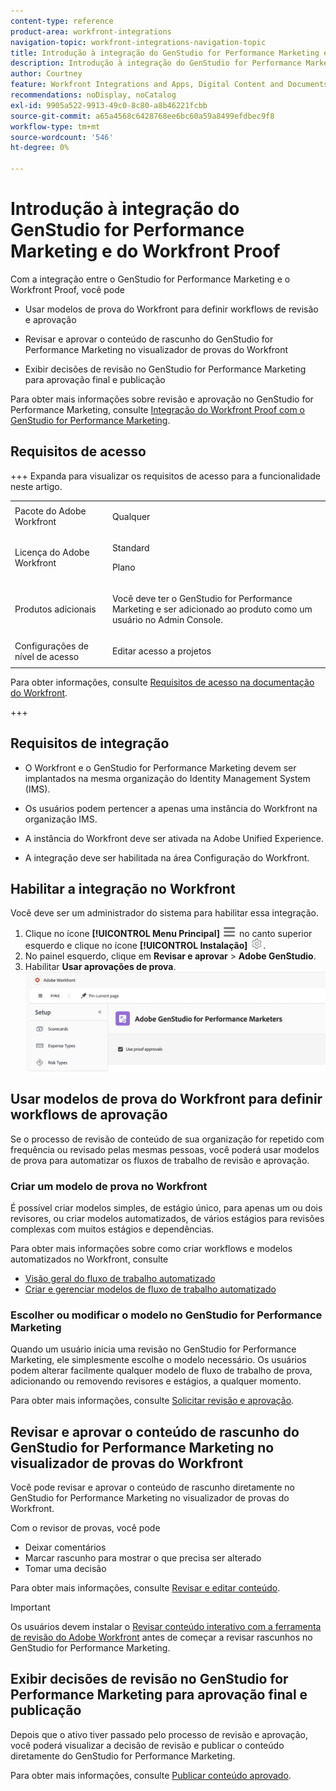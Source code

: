```yaml
---
content-type: reference
product-area: workfront-integrations
navigation-topic: workfront-integrations-navigation-topic
title: Introdução à integração do GenStudio for Performance Marketing e do Workfront Proof
description: Introdução à integração do GenStudio for Performance Marketing e do Workfront Proof
author: Courtney
feature: Workfront Integrations and Apps, Digital Content and Documents
recommendations: noDisplay, noCatalog
exl-id: 9905a522-9913-49c0-8c80-a8b46221fcbb
source-git-commit: a65a4568c6428768ee6bc60a59a8499efdbec9f8
workflow-type: tm+mt
source-wordcount: '546'
ht-degree: 0%

---
```


# Introdução à integração do GenStudio for Performance Marketing e do Workfront Proof

Com a integração entre o GenStudio for Performance Marketing e o Workfront Proof, você pode

* Usar modelos de prova do Workfront para definir workflows de revisão e aprovação

* Revisar e aprovar o conteúdo de rascunho do GenStudio for Performance Marketing no visualizador de provas do Workfront

* Exibir decisões de revisão no GenStudio for Performance Marketing para aprovação final e publicação

Para obter mais informações sobre revisão e aprovação no GenStudio for Performance Marketing, consulte [Integração do Workfront Proof com o GenStudio for Performance Marketing](https://experienceleague.adobe.com/en/docs/genstudio-for-performance-marketing/user-guide/approve/proof-integration).


## Requisitos de acesso

+++ Expanda para visualizar os requisitos de acesso para a funcionalidade neste artigo.

<table style="table-layout:auto"> 
 <col> 
 <col> 
 <tbody> 
 <tr> 
   <td role="rowheader">Pacote do Adobe Workfront</td> 
   <td> 
   <p>Qualquer</p> 
   </td> 
  </tr> 
  <tr> 
   <td role="rowheader">Licença do Adobe Workfront</td> 
   <td> 
   <p>Standard </p> 
   <p>Plano </p></td> 
  </tr> 
  <tr> 
   <td role="rowheader">Produtos adicionais</td> 
   <td> 
   <p> Você deve ter o GenStudio for Performance Marketing e ser adicionado ao produto como um usuário no Admin Console. </p> </td> 
  </tr> 
  <tr> 
   <td role="rowheader">Configurações de nível de acesso</td> 
   <td> <p>Editar acesso a projetos</p> </td> 
  </tr> 
 </tbody> 
</table>

Para obter informações, consulte [Requisitos de acesso na documentação do Workfront](/help/quicksilver/administration-and-setup/add-users/access-levels-and-object-permissions/access-level-requirements-in-documentation.md).

+++


## Requisitos de integração

* O Workfront e o GenStudio for Performance Marketing devem ser implantados na mesma organização do Identity Management System (IMS).

* Os usuários podem pertencer a apenas uma instância do Workfront na organização IMS.

* A instância do Workfront deve ser ativada na Adobe Unified Experience.

* A integração deve ser habilitada na área Configuração do Workfront.


## Habilitar a integração no Workfront

Você deve ser um administrador do sistema para habilitar essa integração.

1. Clique no ícone **[!UICONTROL Menu Principal]** ![Menu Principal](/help/_includes/assets/main-menu-icon-left-nav.png) no canto superior esquerdo e clique no ícone **[!UICONTROL Instalação]** ![Instalação](/help/_includes/assets/gear-icon-setup.png).
1. No painel esquerdo, clique em **Revisar e aprovar** > **Adobe GenStudio**.
1. Habilitar **Usar aprovações de prova**.
   ![habilitar revisão de texto para a configuração do GenStudio](assets/enable-proofing-gs.png)

## Usar modelos de prova do Workfront para definir workflows de aprovação

Se o processo de revisão de conteúdo de sua organização for repetido com frequência ou revisado pelas mesmas pessoas, você poderá usar modelos de prova para automatizar os fluxos de trabalho de revisão e aprovação.

### Criar um modelo de prova no Workfront

É possível criar modelos simples, de estágio único, para apenas um ou dois revisores, ou criar modelos automatizados, de vários estágios para revisões complexas com muitos estágios e dependências.

Para obter mais informações sobre como criar workflows e modelos automatizados no Workfront, consulte

* [Visão geral do fluxo de trabalho automatizado](/help/quicksilver/review-and-approve-work/proofing/proofing-overview/automated-workflow.md)
* [Criar e gerenciar modelos de fluxo de trabalho automatizado](/help/quicksilver/administration-and-setup/manage-workfront/configure-proofing/create-manage-automated-workflow-templates.md)

### Escolher ou modificar o modelo no GenStudio for Performance Marketing

Quando um usuário inicia uma revisão no GenStudio for Performance Marketing, ele simplesmente escolhe o modelo necessário. Os usuários podem alterar facilmente qualquer modelo de fluxo de trabalho de prova, adicionando ou removendo revisores e estágios, a qualquer momento.

Para obter mais informações, consulte [Solicitar revisão e aprovação](https://experienceleague.adobe.com/en/docs/genstudio-for-performance-marketing/user-guide/approve/request-review).

## Revisar e aprovar o conteúdo de rascunho do GenStudio for Performance Marketing no visualizador de provas do Workfront

Você pode revisar e aprovar o conteúdo de rascunho diretamente no GenStudio for Performance Marketing no visualizador de provas do Workfront.

Com o revisor de provas, você pode

* Deixar comentários
* Marcar rascunho para mostrar o que precisa ser alterado
* Tomar uma decisão

Para obter mais informações, consulte [Revisar e editar conteúdo](https://experienceleague.adobe.com/en/docs/genstudio-for-performance-marketing/user-guide/approve/review-and-edit).


>[!IMPORTANT]
>
>Os usuários devem instalar o [Revisar conteúdo interativo com a ferramenta de revisão do Adobe Workfront](/help/quicksilver/review-and-approve-work/proofing/reviewing-proofs-within-workfront/review-a-proof/review-proof-in-web-viewer-extension.md) antes de começar a revisar rascunhos no GenStudio for Performance Marketing.


## Exibir decisões de revisão no GenStudio for Performance Marketing para aprovação final e publicação

Depois que o ativo tiver passado pelo processo de revisão e aprovação, você poderá visualizar a decisão de revisão e publicar o conteúdo diretamente do GenStudio for Performance Marketing.

Para obter mais informações, consulte [Publicar conteúdo aprovado](https://experienceleague.adobe.com/en/docs/genstudio-for-performance-marketing/user-guide/approve/publish-content).
